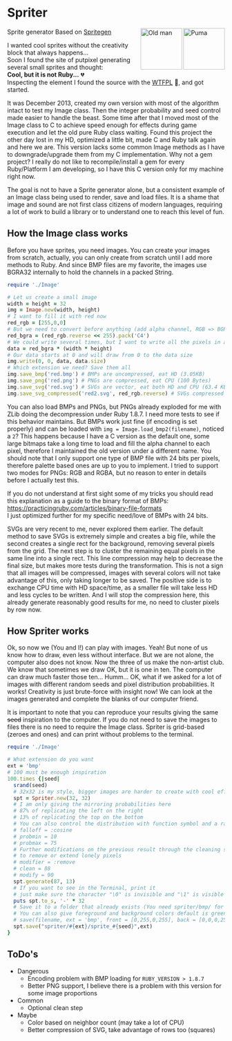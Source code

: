 
# Spriter
<a href="https://rawgithub.com/Maumagnaguagno/Spriter/master/images/sprite_65.svg" target="_blank">
<img src="https://rawgithub.com/Maumagnaguagno/Spriter/master/images/sprite_65.svg" align="right" width="96px" title="Puma" border="0"/>
</a>

<a href="https://rawgithub.com/Maumagnaguagno/Spriter/master/images/sprite_64.svg" target="_blank">
<img src="https://rawgithub.com/Maumagnaguagno/Spriter/master/images/sprite_64.svg" align="right" width="96px" title="Old man" border="0"/>
</a>

  Sprite generator
  Based on [Spritegen](http://tools.putpixel.com/spritegen.html)

I wanted cool sprites without the creativity block that always happens...  
Soon I found the site of putpixel generating several small sprites and thought:  
  **Cool, but it is not Ruby...** :broken_heart:  
Inspecting the element I found the source with the [WTFPL](http://www.wtfpl.net/) :speak_no_evil:, and got started.

It was December 2013, created my own version with most of the algorithm intact to test my Image class.
Then the integer probability and seed control made easier to handle the beast. Some time after that I moved most of the Image class to C to achieve speed enough for effects during game execution and let the old pure Ruby class waiting.
Found this project the other day lost in my HD, optimized a little bit, made C and Ruby talk again and here we are.
This version lacks some common Image methods as I have to downgrade/upgrade them from my C implementation. Why not a gem project? I really do not like to recompile/install a gem for every Ruby/Platform I am developing, so I have this C version only for my machine right now.

The goal is not to have a Sprite generator alone, but a consistent example of an Image class being used to render, save and load files. It is a shame that image and sound are not first class citizens of modern languages, requiring a lot of work to build a library or to understand one to reach this level of fun.

## How the Image class works
Before you have sprites, you need images. You can create your images from scratch, actually, you can only create from scratch until I add more methods to Ruby. And since BMP files are my favorite, the images use BGRA32 internally to hold the channels in a packed String.
```Ruby
require './Image'

# Let us create a small image
width = height = 32
img = Image.new(width, height)
# I want to fill it with red now
red_rgb = [255,0,0]
# But we need to convert before anything (add alpha channel, RGB => BGRA)
red_bgra = (red_rgb.reverse << 255).pack('C4')
# We could write several times, but I want to write all the pixels in a single call
data = red_bgra * (width * height)
# Our data starts at 0 and will draw from 0 to the data size
img.write(0, 0, data, data.size)
# Which extension we need? Save them all
img.save_bmp('red.bmp') # BMPs are uncompressed, eat HD (3.05KB)
img.save_png('red.png') # PNGs are compressed, eat CPU (100 Bytes)
img.save_svg('red.svg') # SVGs are vector, eat both HD and CPU (63.4 KB)
img.save_svg_compressed('red2.svg', red_rgb.reverse) # SVGs compressed (removing background), the best (149 bytes)
```
You can also load BMPs and PNGs, but PNGs already exploded for me with ZLib doing the decompression under Ruby 1.8.7. I need more tests to see if this behavior maintains. But BMPs work just fine (if encoding is set properly) and can be loaded with ```img = Image.load_bmp2(filename)```, noticed a ```2```? This happens because I have a C version as the default one, some large bitmaps take a long time to load and fill the alpha channel to each pixel, therefore I maintained the old version under a different name. You should note that I only support one type of BMP file with 24 bits per pixels, therefore palette based ones are up to you to implement. I tried to support two modes for PNGs: RGB and RGBA, but no reason to enter in details before I actually test this.

If you do not understand at first sight some of my tricks you should read this explanation as a guide to the binary format of BMPs: https://practicingruby.com/articles/binary-file-formats  
I just optimized further for my specific need/love of BMPs with 24 bits.

SVGs are very recent to me, never explored them earlier. The default method to save SVGs is extremely simple and creates a big file, while the second creates a single rect for the background, removing several pixels from the grid.
The next step is to cluster the remaining equal pixels in the same line into a single rect. This line compression may help to decrease the final size, but makes more tests during the transformation. This is not a sign that all images will be compressed, images with several colors will not take advantage of this, only taking longer to be saved. The positive side is to exchange CPU time with HD space/time, as a smaller file will take less HD and less cycles to be written. And I will stop the compression here, this already generate reasonably good results for me, no need to cluster pixels by row now.

## How Spriter works
Ok, so now we (You and I!) can play with images. Yeah! But none of us know how to draw, even less without interface. But we are not alone, the computer also does not know. Now the three of us make the non-artist club. We know that sometimes we draw OK, but it is one in ten. The computer can draw much faster those ten... Humm... OK, what if we asked for a lot of images with different random seeds and pixel distribution probabilities. It works! Creativity is just brute-force with insight now! We can look at the images generated and complete the blanks of our computer friend.

It is important to note that you can reproduce your results giving the same ~~seed~~ inspiration to the computer. If you do not need to save the images to files there is no need to require the Image class. Spriter is grid-based (zeroes and ones) and can print without problems to the terminal.

```Ruby
require './Image'

# What extension do you want
ext = 'bmp'
# 100 must be enough inspiration
100.times {|seed|
  srand(seed)
  # 32x32 is my style, bigger images are harder to create with cool effects
  spt = Spriter.new(32, 32)
  # I am only giving the mirroring probabilities here
  # 87% of replicating the left on the right
  # 13% of replicating the top on the bottom
  # You can also control the distribution with function symbol and a range
  # falloff = :cosine
  # probmin = 10
  # probmax = 75
  # Further modifications on the previous result through the cleaning stage
  # to remove or extend lonely pixels
  # modifier = :remove
  # clean = 88
  # modify = 90
  spt.generate(87, 13)
  # If you want to see in the Terminal, print it
  # just make sure the character "\0" is invisible and "\1" is visible
  puts spt.to_s, '-' * 32
  # Save it to a folder that already exists (You need spriter/bmp/ for this example to work)
  # You can also give foreground and background colors default is green on black
  # save(filename, ext = 'bmp', front = [0,255,0,255], back = [0,0,0,255])
  spt.save("spriter/#{ext}/sprite_#{seed}",ext)
}
```

## ToDo's
- Dangerous
  - Encoding problem with BMP loading for ```RUBY_VERSION > 1.8.7```
  - Better PNG support, I believe there is a problem with this version for some image proportions
- Common
  - Optional clean step
- Maybe
  - Color based on neighbor count (may take a lot of CPU)
  - Better compression of SVG, take advantage of rows too (squares)
